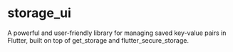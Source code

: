 # storage_ui
A powerful and user-friendly library for managing saved key-value pairs in Flutter, built on top of get_storage and flutter_secure_storage.
